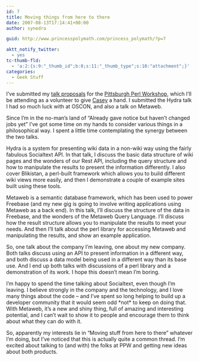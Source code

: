 ```yaml
---
id: 7
title: Moving things from here to there
date: 2007-08-13T17:14:41+00:00
author: synedra

guid: http://www.princesspolymath.com/princess_polymath/?p=7

aktt_notify_twitter:
  - yes
tc-thumb-fld:
  - 'a:2:{s:9:"_thumb_id";b:0;s:11:"_thumb_type";s:10:"attachment";}'
categories:
  - Geek Stuff
---
```

I&#8217;ve submitted my [talk proposals](http://use.perl.org/article.pl?sid=07/08/14/0049217&from=rss) for the [Pittsburgh Perl Workshop](http://pghpw.org/ppw2007/), which I&#8217;ll be attending as a volunteer to give [Casey](http://blog.caseywest.com/) a hand. I submitted the Hydra talk I had so much luck with at OSCON, and also a talk on Metaweb.

<!--more-->


  
Since I&#8217;m in the no-man&#8217;s land of &#8220;Already gave notice but haven&#8217;t changed jobs yet&#8221; I&#8217;ve got some time on my hands to consider various things in a philosophical way. I spent a little time contemplating the synergy between the two talks.
  
Hydra is a system for presenting wiki data in a non-wiki way using the fairly fabulous Socialtext API. In that talk, I discuss the basic data structure of wiki pages and the wonders of our Rest API, including the query structure and how to manipulate the results to present the information differently. I also cover Blikistan, a perl-built framework which allows you to build different wiki views more easily, and then I demonstrate a couple of example sites built using these tools.
  
Metaweb is a semantic database framework, which has been used to power Freebase (and my new gig is going to involve writing applications using Metaweb as a back end). In this talk, I&#8217;ll discuss the structure of the data in Freebase, and the wonders of the Metaweb Query Language. I&#8217;ll discuss how the result structure allows you to manipulate the results to meet your needs. And then I&#8217;ll talk about the perl library for accessing Metaweb and manipulating the results, and show an example application.
  
So, one talk about the company I&#8217;m leaving, one about my new company. Both talks discuss using an API to present information in a different way, and both discuss a data model being used in a different way than its base use. And I end up both talks with discussions of a perl library and a demonstration of its work. I hope this doesn&#8217;t mean I&#8217;m boring.
  
I&#8217;m happy to spend the time talking about Socialtext, even though I&#8217;m leaving. I believe strongly in the company and the technology, and I love many things about the code &#8211; and I&#8217;ve spent so long helping to build up a developer community that it would seem odd \*not\* to keep on doing that. With Metaweb, it&#8217;s a new and shiny thing, full of amazing and interesting potential, and I can&#8217;t wait to show it to people and encourage them to think about what they can do with it.
  
So, apparently my interests lie in &#8220;Moving stuff from here to there&#8221; whatever I&#8217;m doing, but I&#8217;ve noticed that this is actually quite a common thread. I&#8217;m excited about talking to (and with) the folks at PPW and getting new ideas about both products.